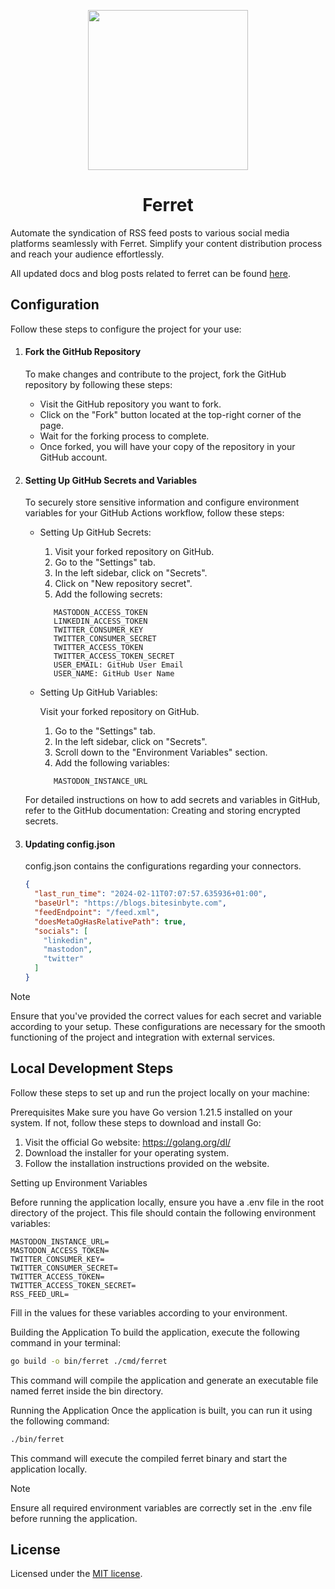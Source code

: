 <p align="center">
  <a href="https://github.com/junhoyeo">
    <img src="https://github.com/bitesinbyte/ferret/raw/main/.github/images/logo.png" width="256px" />
  </a>
</p>
<h1 align="center">Ferret</h1>

Automate the syndication of RSS feed posts to various social media platforms seamlessly with Ferret. Simplify your content distribution process and reach your audience effortlessly.

All updated docs and blog posts related to ferret can be found [here](https://blogs.bitesinbyte.com/categories/ferret/).

## Configuration

Follow these steps to configure the project for your use:

1.  #### Fork the GitHub Repository

    To make changes and contribute to the project, fork the GitHub repository by following these steps:

    - Visit the GitHub repository you want to fork.
    - Click on the "Fork" button located at the top-right corner of the page.
    - Wait for the forking process to complete.
    - Once forked, you will have your copy of the repository in your GitHub account.

2.  #### Setting Up GitHub Secrets and Variables

    To securely store sensitive information and configure environment variables for your GitHub Actions workflow, follow these steps:

    - Setting Up GitHub Secrets:

      1. Visit your forked repository on GitHub.
      2. Go to the "Settings" tab.
      3. In the left sidebar, click on "Secrets".
      4. Click on "New repository secret".
      5. Add the following secrets:
      ```
         MASTODON_ACCESS_TOKEN
         LINKEDIN_ACCESS_TOKEN
         TWITTER_CONSUMER_KEY
         TWITTER_CONSUMER_SECRET
         TWITTER_ACCESS_TOKEN
         TWITTER_ACCESS_TOKEN_SECRET
         USER_EMAIL: GitHub User Email
         USER_NAME: GitHub User Name
      ```

    - Setting Up GitHub Variables:

      Visit your forked repository on GitHub.

      1. Go to the "Settings" tab.
      2. In the left sidebar, click on "Secrets".
      3. Scroll down to the "Environment Variables" section.
      4. Add the following variables:
      ```
         MASTODON_INSTANCE_URL
      ```

    For detailed instructions on how to add secrets and variables in GitHub, refer to the GitHub documentation: Creating and storing encrypted secrets.
3. #### Updating config.json
    config.json contains the configurations regarding your connectors.

    ```json
    {
      "last_run_time": "2024-02-11T07:07:57.635936+01:00",
      "baseUrl": "https://blogs.bitesinbyte.com",
      "feedEndpoint": "/feed.xml",
      "doesMetaOgHasRelativePath": true,
      "socials": [
        "linkedin",
        "mastodon",
        "twitter"
      ]
    }
    ```
Note

Ensure that you've provided the correct values for each secret and variable according to your setup. These configurations are necessary for the smooth functioning of the project and integration with external services.

## Local Development Steps

Follow these steps to set up and run the project locally on your machine:

Prerequisites
Make sure you have Go version 1.21.5 installed on your system. If not, follow these steps to download and install Go:

1. Visit the official Go website: https://golang.org/dl/
2. Download the installer for your operating system.
3. Follow the installation instructions provided on the website.

Setting up Environment Variables

Before running the application locally, ensure you have a .env file in the root directory of the project. This file should contain the following environment variables:

```
MASTODON_INSTANCE_URL=
MASTODON_ACCESS_TOKEN=
TWITTER_CONSUMER_KEY=
TWITTER_CONSUMER_SECRET=
TWITTER_ACCESS_TOKEN=
TWITTER_ACCESS_TOKEN_SECRET=
RSS_FEED_URL=
```

Fill in the values for these variables according to your environment.

Building the Application
To build the application, execute the following command in your terminal:

```bash
go build -o bin/ferret ./cmd/ferret
```

This command will compile the application and generate an executable file named ferret inside the bin directory.

Running the Application
Once the application is built, you can run it using the following command:

```bash
./bin/ferret
```

This command will execute the compiled ferret binary and start the application locally.

Note

Ensure all required environment variables are correctly set in the .env file before running the application.

## License

Licensed under the [MIT license](https://github.com/bitesinbyte/ferret/blob/main/LICENSE).

